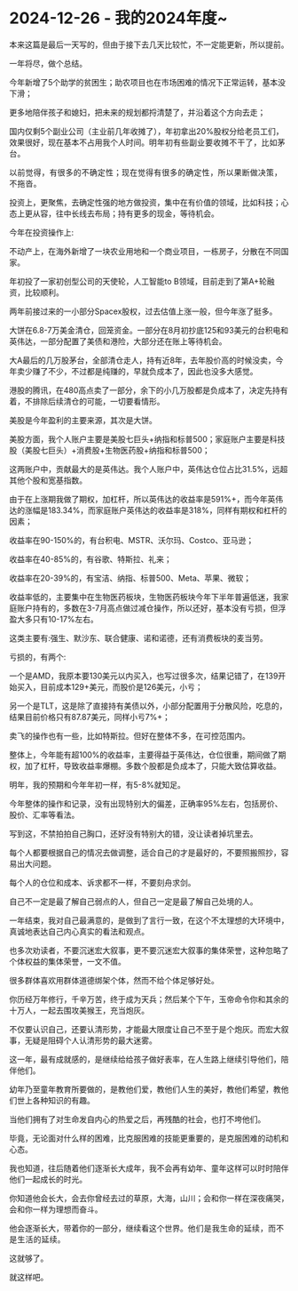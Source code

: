 # 2024-12-26 - 我的2024年度~

<p style="visibility: visible;">本来这篇是最后一天写的，但由于接下去几天比较忙，不一定能更新，所以提前。</p><p style="visibility: visible;">一年将尽，做个总结。</p><p style="visibility: visible;">今年新增了5个助学的贫困生；助农项目也在市场困难的情况下正常运转，基本没下滑；</p><p style="visibility: visible;">更多地陪伴孩子和媳妇，把未来的规划都捋清楚了，并沿着这个方向去走；</p><p style="visibility: visible;">国内仅剩5个副业公司（主业前几年收摊了），年初拿出20%股权分给老员工们，效果很好，现在基本不占用我个人时间。<span style="background-color: transparent; caret-color: var(--weui-BRAND); letter-spacing: 0.034em; visibility: visible;">明年初有些副业要收摊不干了，比如茅台。</span></p><p style="visibility: visible;"><span style="background-color: transparent; caret-color: var(--weui-BRAND); letter-spacing: 0.034em; visibility: visible;">以前觉得，有很多的不确定性；现在觉得有很多的确定性，所以果断做决策，不拖沓。</span></p><p style="visibility: visible;">投资上，更聚焦，去确定性强的地方做投资，集中在有价值的领域，比如科技；心态上更从容，往中长线去布局；持有更多的现金，等待机会。</p><p style="visibility: visible;">今年在投资操作上:</p><p style="visibility: visible;">不动产上，在海外新增了一块农业用地和一个商业项目，一栋房子，分散在不同国家。</p><p style="visibility: visible;">年初投了一家初创型公司的天使轮，人工智能to B领域，目前走到了第A+轮融资，比较顺利。</p><p style="visibility: visible;">两年前接过来的一小部分Spacex股权，过去估值上涨一般，但今年涨了挺多。</p><p style="visibility: visible;">大饼在6.8-7万美金清仓，回笼资金。一部分在8月初抄底125和93美元的台积电和英伟达，一部分配置了美债和港险，大部分还在账上等待机会。</p><p style="visibility: visible;">大A最后的几万股茅台，全部清仓走人，持有近8年，去年股价高的时候没卖，今年卖少赚了不少，不过都是纯赚的，早就负成本了，因此也没多大感觉。</p><p style="visibility: visible;">港股的腾讯，在480高点卖了一部分，余下的小几万股都是负成本了，决定先持有着，不排除后续清仓的可能，一切要看情形。</p><p style="visibility: visible;">美股是今年盈利的主要来源，其次是大饼。</p><p style="visibility: visible;">美股方面，我个人账户主要是美股七巨头+纳指和标普500；家庭账户主要是科技股（美股七巨头）+消费股+生物医药股+纳指和标普500；</p><p style="visibility: visible;">这两账户中，贡献最大的是英伟达。我个人账户中，英伟达仓位占比31.5%，远超其他个股和宽基指数。</p><p>由于在上涨期我做了期权，加杠杆，所以英伟达的收益率是591%+，而今年英伟达的涨幅是183.34%，而家庭账户英伟达的收益率是318%，同样有期权和杠杆的因素；</p><p>收益率在90-150%的，有台积电、MSTR、沃尔玛、Costco、亚马逊；</p><p>收益率在40-85%的，有谷歌、特斯拉、礼来；</p><p>收益率在20-39%的，有宝洁、纳指、标普500、Meta、苹果、微软；</p><p>收益率低的，主要集中在生物医药板块，生物医药板块今年下半年普遍低迷，我家庭账户持有的，多数在3-7月高点做过减仓操作，所以还好，基本没有亏损，但浮盈大多只有10-17%左右。</p><p>这类主要有:强生、默沙东、联合健康、诺和诺德，还有消费板块的麦当劳。</p><p>亏损的，有两个:</p><p>一个是AMD，我原本要130美元以内买入，也写过很多次，结果记错了，在139开始买入，目前成本129+美元，而股价是126美元，小亏；</p><p>另一个是TLT，这是除了直接持有美债以外，小部分配置用于分散风险，吃息的，结果目前价格只有87.87美元，同样小亏7%+；</p><p>卖飞的操作也有一些，比如特斯拉。但好在整体不多，在可控范围内。</p><p>整体上，今年能有超100%的收益率，主要得益于英伟达，仓位很重，期间做了期权，加了杠杆，导致收益率爆棚。多数个股都是负成本了，只能大致估算收益。</p><p>明年，我的预期和今年年初一样，有5-8%就知足。</p><p>今年整体的操作和记录，没有出现特别大的偏差，正确率95%左右，包括房价、股价、汇率等看法。</p><p>写到这，不禁拍拍自己胸口，还好没有特别大的错，没让读者掉坑里去。</p><p>每个人都要根据自己的情况去做调整，适合自己的才是最好的，不要照搬照抄，容易出大问题。</p><p>每个人的仓位和成本、诉求都不一样，不要刻舟求剑。</p><p>自己不一定是最了解自己弱点的人，但自己一定是最了解自己处境的人。</p><p>一年结束，我对自己最满意的，是做到了言行一致，在这个不太理想的大环境中，真诚地表达自己内心真实的看法和观点。</p><p>也多次劝读者，不要沉迷宏大叙事，更不要沉迷宏大叙事的集体荣誉，这种忽略了个体权益的集体荣誉，一文不值。</p><p>很多群体喜欢用群体道德绑架个体，然而不给个体足够好处。</p><p>你历经万年修行，千辛万苦，终于成为天兵；然后某个下午，玉帝命令你和其余的十万人，一起去围攻美猴王，充当炮灰。</p><p>不仅要认识自己，还要认清形势，才能最大限度让自己不至于是个炮灰。而宏大叙事，无疑是阻碍个人认清形势的最大迷雾。</p><p>这一年，最有成就感的，是继续给给孩子做好表率，在人生路上继续引导他们，陪伴他们。</p><p>幼年乃至童年教育所要做的，是教他们爱，教他们人生的美好，教他们希望，教他们世上各种知识的有趣。</p><p>当他们拥有了对生命发自内心的热爱之后，再残酷的社会，也打不垮他们。</p><p>毕竟，无论面对什么样的困难，比克服困难的技能更重要的，是克服困难的动机和心态。</p><p>我也知道，往后随着他们逐渐长大成年，我不会再有幼年、童年这样可以时时陪伴他们一起成长的时光。</p><p>你知道他会长大，会去你曾经去过的草原，大海，山川；会和你一样在深夜痛哭，会和你一样为理想而奋斗。</p><p>他会逐渐长大，带着你的一部分，继续看这个世界。<span style="background-color: transparent;caret-color: var(--weui-BRAND);letter-spacing: 0.034em;">他们是我生命的延续，而不是生活的延续。</span></p><p>这就够了。</p><p style="margin-bottom: 0px;">就这样吧。</p><p style="display: none;"><mp-style-type data-value="3"></mp-style-type></p>